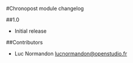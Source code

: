 #Chronopost module changelog
 
 ##1.0
 
 - Initial release
 
 ##Contributors
 
 - Luc Normandon   <lucnormandon@openstudio.fr>
